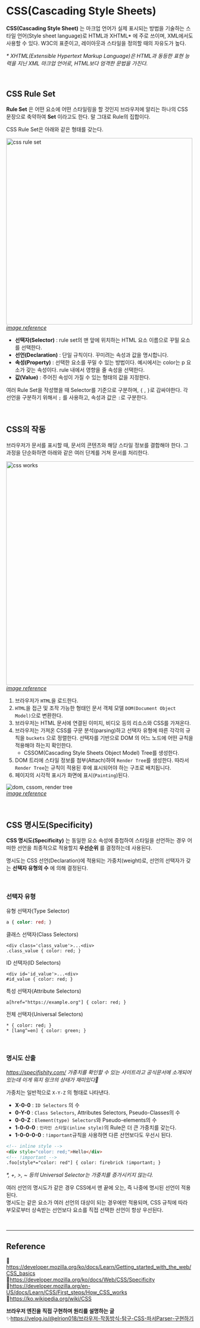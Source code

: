 # CSS(Cascading Style Sheets)

**CSS(Cascading Style Sheet)** 는 마크업 언어가 실제 표시되는 방법을 기술하는 스타일 언어(Style sheet language)로 HTML과 XHTML\* 에 주로 쓰이며, XML에서도 사용할 수 있다. W3C의 표준이고, 레이아웃과 스타일을 정의할 때의 자유도가 높다.

_\* XHTML(Extensible Hypertext Markup Language)은 HTML과 동등한 표현 능력을 지닌 XML 마크업 언어로, HTML보다 엄격한 문법을 가진다._

<br/>

## CSS Rule Set

**Rule Set** 은 어떤 요소에 어떤 스타일링을 할 것인지 브라우저에 알리는 하나의 CSS 문장으로 축약하여 **Set** 이라고도 한다. 말 그대로 Rule의 집합이다.

CSS Rule Set은 아래와 같은 형태를 갖는다.

<img src="https://user-images.githubusercontent.com/66757141/211836370-9f61a231-2988-42e0-8891-9bd827198877.png" alt="css rule set" width="500px" /><br/>
_[image reference](https://puzzleweb.ru/en/css/1_css_syntax.php)_

- **선택자(Selector)** : rule set의 맨 앞에 위치하는 HTML 요소 이름으로 꾸밀 요소를 선택한다.
- **선언(Declaration)** : 단일 규칙이다. 꾸미려는 속성과 값을 명시합니다.
- **속성(Property)** : 선택한 요소를 꾸밀 수 있는 방법이다. 예시에서는 color는 p 요소가 갖는 속성이다. rule 내에서 영향을 줄 속성을 선택한다.
- **값(Value)** : 주어진 속성이 가질 수 있는 형태의 값을 지정한다.

여러 Rule Set을 작성했을 때 Selector를 기준으로 구분하며, `{` , `}`로 감싸야한다. 각 선언을 구분하기 위해서 `;` 를 사용하고, 속성과 값은 `:`로 구분한다.

<br/>

## CSS의 작동

브라우저가 문서를 표시할 때, 문서의 콘텐츠와 해당 스타일 정보를 결합해야 한다. 그 과정을 단순화하면 아래와 같은 여러 단계를 거쳐 문서를 처리한다.

<img src="https://user-images.githubusercontent.com/66757141/211836326-4fb32b83-5d75-472c-b297-34fb9e44d32d.svg" alt="css works" width="600px" /><br/>
_[image reference](https://puzzleweb.ru/en/css/1_css_syntax.php)_

1. 브라우저가 `HTML`을 로드한다.
2. `HTML`을 접근 및 조작 가능한 형태인 문서 객체 모델 `DOM(Document Object Model)`으로 변환한다.
3. 브라우저는 HTML 문서에 연결된 이미지, 비디오 등의 리소스와 CSS를 가져온다.
4. 브라우저는 가져온 CSS를 구문 분석(parsing)하고 선택자 유형에 따른 각각의 규칙을 `buckets` 으로 정렬한다. 선택자를 기반으로 DOM 의 어느 노드에 어떤 규칙을 적용해야 하는지 확인한다.
   - CSSOM(Cascading Style Sheets Object Model) Tree를 생성한다.
5. DOM 트리에 스타일 정보를 첨부(Attach)하여 `Render Tree`를 생성한다. 따라서 `Render Tree`는 규칙이 적용된 후에 표시되어야 하는 구조로 배치됩니다.
6. 페이지의 시각적 표시가 화면에 표시(`Painting`)된다.

<img src="https://user-images.githubusercontent.com/66757141/211843953-026bdfd9-58f5-44a6-a7f2-b4a2e5971bd1.png" alt="dom, cssom, render tree" ><br/>
_[image reference](https://web.dev/critical-rendering-path-render-tree-construction/)_

<br/>

## CSS 명시도(Specificity)

**CSS 명시도(Specificity)** 는 동일한 요소 속성에 중첩하여 스타일을 선언하는 경우 어떠한 선언을 최종적으로 적용할지 **우선순위** 를 결정하는데 사용된다.

명시도는 CSS 선언(Declaration)에 적용되는 가중치(weight)로, 선언의 선택자가 갖는 **선택자 유형의 수** 에 의해 결정된다.

<br/>

### 선택자 유형

유형 선택자(Type Selector)

<!-- prettier-ignore -->
```css
a { color: red; }
```

클래스 선택자(Class Selectors)

<!-- prettier-ignore -->
```
<div class='class_value'>...<div>
.class_value { color: red; }
```

ID 선택자(ID Selectors)

<!-- prettier-ignore -->
```
<div id='id_value'>...<div>
#id_value { color: red; }
```

특성 선택자(Attribute Selectors)

<!-- prettier-ignore -->
```
a[href="https://example.org"] { color: red; }
```

전체 선택자(Universal Selectors)

```
* { color: red; }
* [lang^=en] { color: green; }
```

<br/>

### 명시도 산출

_https://specifishity.com/ 가중치를 확인할 수 있는 사이트라고 공식문서에 소개되어있는데 이게 뭐지 링크의 상태가 재미있다🤔_

가중치는 일반적으로 `X-Y-Z` 의 형태로 나타낸다.

- **X-0-0** : `ID Selectors` 의 수
- **0-Y-0** : `Class Selectors`, Attributes Selectors, Pseudo-Classes의 수
- **0-0-Z** : `Element(type) Selectors`와 Pseudo-elements의 수
- **1-0-0-0** : `인라인 스타일(inline style)`의 Rule은 더 큰 가중치를 갖는다.
- **1-0-0-0-0** : `!important`규칙을 사용하면 다른 선언보다도 우선시 된다.

```html
<!-- inline style -->
<div style="color: red;">Hello</div>
<!-- !important -->
.foo[style*="color: red"] { color: firebrick !important; }
```

_\*, \+, \>, ~ 등의 Universal Selector는 가중치를 증가시키지 않는다._

여러 선언의 명시도가 같은 경우 CSS에서 맨 끝에 오는, 즉 나중에 명시된 선언이 적용된다.  
명시도는 같은 요소가 여러 선언의 대상이 되는 경우에만 적용되며, CSS 규칙에 따라 부모로부터 상속받는 선언보다 요소를 직접 선택한 선언이 항상 우선된다.

<br/>

---

## Reference

📄https://developer.mozilla.org/ko/docs/Learn/Getting_started_with_the_web/CSS_basics  
📄https://developer.mozilla.org/ko/docs/Web/CSS/Specificity  
📄https://developer.mozilla.org/en-US/docs/Learn/CSS/First_steps/How_CSS_works  
📄https://ko.wikipedia.org/wiki/CSS

**브라우저 엔진을 직접 구현하며 원리를 설명하는 글**  
✨https://velog.io/@elrion018/브라우저-작동방식-탐구-CSS-파서Parser-구현하기

